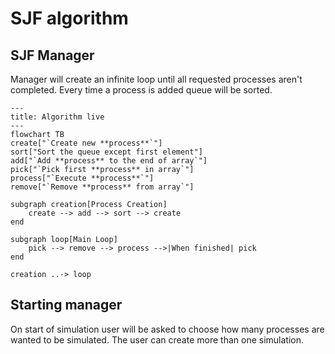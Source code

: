 # SJF algorithm

## SJF Manager
Manager will create an infinite loop until all requested processes aren't completed.
Every time a process is added queue will be sorted.

```mermaid
---
title: Algorithm live
---
flowchart TB
create["`Create new **process**`"]
sort["Sort the queue except first element"]
add["`Add **process** to the end of array`"]
pick["`Pick first **process** in array`"]
process["`Execute **process**`"]
remove["`Remove **process** from array`"]

subgraph creation[Process Creation]
    create --> add --> sort --> create
end
    
subgraph loop[Main Loop]
    pick --> remove --> process -->|When finished| pick
end

creation ..-> loop
```

## Starting manager
On start of simulation user will be asked to choose how many processes are wanted to be simulated.
The user can create more than one simulation.